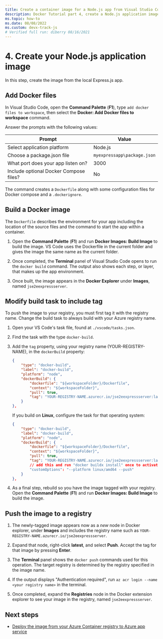 ```yaml
---
title: Create a container image for a Node.js app from Visual Studio Code
description: Docker Tutorial part 4, create a Node.js application image
ms.topic: how-to
ms.date: 08/08/2022
ms.custom: devx-track-js
# Verified full run: diberry 08/16/2021
---
```


# 4. Create your Node.js application image

In this step, create the image from the local Express.js app. 

## Add Docker files

In Visual Studio Code, open the **Command Palette** (**F1**), type `add docker files to workspace`, then select the **Docker: Add Docker files to workspace** command.

Answer the prompts with the following values:

|Prompt|Value|
|--|--|
|Select application platform|Node.js|
|Choose a package.json file|`myexpressapp\package.json`|
|What port does your app listen on?|3000|
|Include optional Docker Compose files?|No|

The command creates a `Dockerfile` along with some configuration files for Docker compose and a `.dockerignore`.

## Build a Docker image

The `Dockerfile` describes the environment for your app including the location of the source files and the command to start the app within a container.

1. Open the **Command Palette** (**F1**) and run **Docker Images: Build Image** to build the image. VS Code uses the Dockerfile in the current folder and gives the image the same name as the current folder.

1. Once completed, the **Terminal** panel of Visual Studio Code opens to run the `docker build` command. The output also shows each step, or layer, that makes up the app environment.

1. Once built, the image appears in the **Docker Explorer** under **Images**, named `jse2eexpressserver`.
   

## Modify build task to include tag

To push the image to your registry, you must first tag it with the registry name. Change the build task to always build with your Azure registry name.

1. Open your VS Code's task file, found at `./vscode/tasks.json`.
1. Find the task with the type `docker-build`. 
1. Add the `tag` property, using your registry name (YOUR-REGISTRY-NAME), in the `dockerBuild` property:

    ```json
    {
        "type": "docker-build",
        "label": "docker-build",
        "platform": "node",
        "dockerBuild": {
            "dockerfile": "${workspaceFolder}/Dockerfile",
            "context": "${workspaceFolder}",
            "pull": true,
            "tag": "YOUR-REGISTRY-NAME.azurecr.io/jse2eexpressserver:latest"
        }
    },
    ```

    If you build on **Linux**, configure the task for that operating system:

    ```json
    {
        "type": "docker-build",
        "label": "docker-build",
        "platform": "node",
        "dockerBuild": {
            "dockerfile": "${workspaceFolder}/Dockerfile",
            "context": "${workspaceFolder}",
            "pull": true,
            "tag": "YOUR-REGISTRY-NAME.azurecr.io/jse2eexpressserver:latest"
            // add this and run "docker buildx install" once to activate buildKit alias (buildx)
            "customOptions": "--platform linux/amd64 --push"
        }
    },
    ```

1. As a final step, rebuild so you have the image tagged with your registry. Open the **Command Palette** (**F1**) and run **Docker Images: Build Image** to build the image. 

## Push the image to a registry

1. The newly-tagged image appears now as a _new_ node in Docker explorer, under **Images** and includes the registry name such as `YOUR-REGISTRY-NAME.azurecr.io/jse2eexpressserver`.
1. Expand that node, right-click **latest**, and select **Push**. Accept the tag for that image by pressing **Enter**.

1. The **Terminal** panel shows the `docker push` commands used for this operation. The target registry is determined by the registry specified in the image name. 

1. If the output displays "Authentication required", run `az acr login --name <your registry name>` in the terminal.

1. Once completed, expand the **Registries** node in the Docker extension explorer to see your image in the registry, named `jse2eexpressserver`.

## Next steps

* [Deploy the image from your Azure Container registry to Azure app service](tutorial-vscode-docker-node-05.md)
